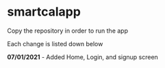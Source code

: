 # smartcalapp
Copy the repository in order to run the app

Each change is listed down below

**07/01/2021** - Added Home, Login, and signup screen
